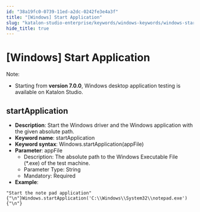 ```yaml
---
id: "38a19fc0-0739-11ed-a2dc-0242fe3e4a3f"
title: "[Windows] Start Application"
slug: "katalon-studio-enterprise/keywords/windows-keywords/windows-start-application"
hide_title: true
---
```


# <a id="id_0" class="anchor_top_offset"/><a id="ariaid-title1" class="anchor_top_offset"/>[Windows] Start Application

              
<div xmlns="http://www.w3.org/1999/xhtml" className="note note note_note" id="id_0__id"><span className="note__title">Note:</span> 
  <ul className="ul"><li className="li"><p className="p">Starting from <strong className="ph b">version 7.0.0</strong>, Windows desktop
        application testing is available on Katalon Studio.</p></li></ul>
</div>
      

## <a id="id_0__id_1" class="anchor_top_offset"/>startApplication

              
<ul xmlns="http://www.w3.org/1999/xhtml" className="ul"><li className="li">     <strong className="ph b">Description</strong>: Start the Windows driver and the     Windows application with the given absolute path.</li><li className="li">     <strong className="ph b">Keyword name</strong>: startApplication</li><li className="li">     <strong className="ph b">Keyword syntax</strong>:     Windows.startApplication(appFile)</li><li className="li">     <strong className="ph b">Parameter</strong>: appFile      <ul className="ul"><li className="li">Description: The absolute path to the Windows Executable File         (*.exe) of the test machine.</li><li className="li">Parameter Type: String</li><li className="li">Mandatory: Required</li></ul>   </li><li className="li">     <strong className="ph b">Example</strong>:</li></ul> 
              
<pre xmlns="http://www.w3.org/1999/xhtml" className="pre codeblock"><code>"Start the note pad application"{"\n"}Windows.startApplication('C:\\Windows\\System32\\notepad.exe'){"\n"}</code></pre> 
            
